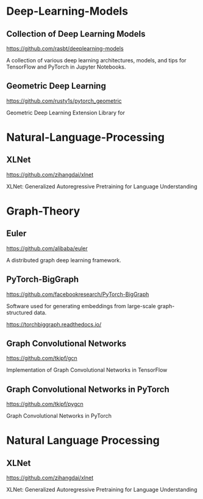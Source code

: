 # Deep-Learning-Models

## Collection of Deep Learning Models

https://github.com/rasbt/deeplearning-models

A collection of various deep learning architectures, models, and tips for TensorFlow and PyTorch in Jupyter Notebooks.

## Geometric Deep Learning

https://github.com/rusty1s/pytorch_geometric

Geometric Deep Learning Extension Library for 

# Natural-Language-Processing

## XLNet

https://github.com/zihangdai/xlnet

XLNet: Generalized Autoregressive Pretraining for Language Understanding

# Graph-Theory

## Euler

https://github.com/alibaba/euler

A distributed graph deep learning framework.

## PyTorch-BigGraph

https://github.com/facebookresearch/PyTorch-BigGraph

Software used for generating embeddings from large-scale graph-structured data.

https://torchbiggraph.readthedocs.io/

## Graph Convolutional Networks

https://github.com/tkipf/gcn

Implementation of Graph Convolutional Networks in TensorFlow

## Graph Convolutional Networks in PyTorch

https://github.com/tkipf/pygcn

Graph Convolutional Networks in PyTorch 

# Natural Language Processing

## XLNet

https://github.com/zihangdai/xlnet

XLNet: Generalized Autoregressive Pretraining for Language Understanding
